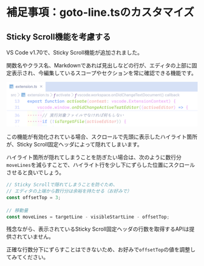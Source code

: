 # 補足事項：goto-line.tsのカスタマイズ

## Sticky Scroll機能を考慮する

VS Code v1.70で、Sticky Scroll機能が追加されました。

関数名やクラス名、Markdownであれば見出しなどの行が、エディタの上部に固定表示され、今編集しているスコープやセクションを常に確認できる機能です。

![](https://raw.githubusercontent.com/codegrid/2023-vscode-extension/main/todo-highlight-4/doc/assets/sticky-scroll.png)

この機能が有効化されている場合、スクロールで先頭に表示したハイライト箇所が、Sticky Scroll固定ヘッダによって隠れてしまいます。

ハイライト箇所が隠れてしまうことを防ぎたい場合は、次のように数行分`moveLines`を減らすことで、ハイライト行を少し下にずらした位置にスクロールさせると良いでしょう。

```ts:src/commands/goto-line.ts
// Sticky Scrollで隠れてしまうことを防ぐため、
// エディタの上端から数行分は余裕を持たせる（お好みで）
const offsetTop = 3;

// 移動量
const moveLines = targetLine - visibleStartLine - offsetTop;
```

残念ながら、表示されているSticky Scroll固定ヘッダの行数を取得するAPIは提供されていません。

正確な行数分下にずらすことはできないため、お好みで`offsetTop`の値を調整してみてください。
